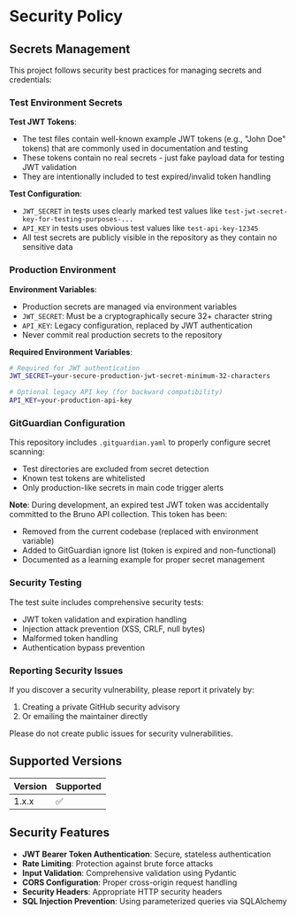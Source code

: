 # Security Policy

## Secrets Management

This project follows security best practices for managing secrets and credentials:

### Test Environment Secrets

**Test JWT Tokens**: 
- The test files contain well-known example JWT tokens (e.g., "John Doe" tokens) that are commonly used in documentation and testing
- These tokens contain no real secrets - just fake payload data for testing JWT validation
- They are intentionally included to test expired/invalid token handling

**Test Configuration**:
- `JWT_SECRET` in tests uses clearly marked test values like `test-jwt-secret-key-for-testing-purposes-...`
- `API_KEY` in tests uses obvious test values like `test-api-key-12345`
- All test secrets are publicly visible in the repository as they contain no sensitive data

### Production Environment

**Environment Variables**:
- Production secrets are managed via environment variables
- `JWT_SECRET`: Must be a cryptographically secure 32+ character string
- `API_KEY`: Legacy configuration, replaced by JWT authentication
- Never commit real production secrets to the repository

**Required Environment Variables**:
```bash
# Required for JWT authentication
JWT_SECRET=your-secure-production-jwt-secret-minimum-32-characters

# Optional legacy API key (for backward compatibility)
API_KEY=your-production-api-key
```

### GitGuardian Configuration

This repository includes `.gitguardian.yaml` to properly configure secret scanning:
- Test directories are excluded from secret detection
- Known test tokens are whitelisted
- Only production-like secrets in main code trigger alerts

**Note**: During development, an expired test JWT token was accidentally committed to the Bruno API collection. This token has been:
- Removed from the current codebase (replaced with environment variable)
- Added to GitGuardian ignore list (token is expired and non-functional)
- Documented as a learning example for proper secret management

### Security Testing

The test suite includes comprehensive security tests:
- JWT token validation and expiration handling
- Injection attack prevention (XSS, CRLF, null bytes)
- Malformed token handling
- Authentication bypass prevention

### Reporting Security Issues

If you discover a security vulnerability, please report it privately by:
1. Creating a private GitHub security advisory
2. Or emailing the maintainer directly

Please do not create public issues for security vulnerabilities.

## Supported Versions

| Version | Supported          |
| ------- | ------------------ |
| 1.x.x   | :white_check_mark: |

## Security Features

- **JWT Bearer Token Authentication**: Secure, stateless authentication
- **Rate Limiting**: Protection against brute force attacks
- **Input Validation**: Comprehensive validation using Pydantic
- **CORS Configuration**: Proper cross-origin request handling
- **Security Headers**: Appropriate HTTP security headers
- **SQL Injection Prevention**: Using parameterized queries via SQLAlchemy